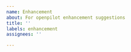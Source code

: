 ```yaml
---
name: Enhancement
about: For openpilot enhancement suggestions
title: ''
labels: enhancement
assignees: ''

---
```



